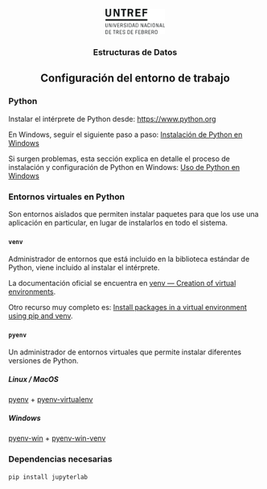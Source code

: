 <p style="text-align: center">
    <img src="./assets/images/untref-logo-negro.svg" style="height: 50px;" />
</p>

<h3 style="text-align: center">Estructuras de Datos</h3>

<h2 style="text-align: center">Configuración del entorno de trabajo</h3>

### Python

Instalar el intérprete de Python desde: <https://www.python.org>

En Windows, seguir el siguiente paso a paso: [Instalación de Python en Windows](https://docs.google.com/presentation/d/e/2PACX-1vQiVJDxx3hmVxbisIlkxYQstgI-SlN3bKamBId0GmNJ2g9m6d8UryGeQFZqt-WwZp0pPEatTR9nUMgD/pub)

Si surgen problemas, esta sección explica en detalle el proceso de instalación y configuración de Python en Windows: [Uso de Python en Windows](https://docs.python.org/es/3/using/windows.html)

### Entornos virtuales en Python

Son entornos aislados que permiten instalar paquetes para que los use una aplicación en particular, en lugar de instalarlos en todo el sistema.

#### `venv`

Administrador de entornos que está incluido en la biblioteca estándar de Python, viene incluido al instalar el intérprete.

La documentación oficial se encuentra en [venv — Creation of virtual environments](https://docs.python.org/es/3/library/venv.html).

Otro recurso muy completo es: [Install packages in a virtual environment using pip and venv](https://packaging.python.org/en/latest/guides/installing-using-pip-and-virtual-environments/).

#### `pyenv`

Un administrador de entornos virtuales que permite instalar diferentes versiones de Python.

##### Linux / MacOS

[pyenv](https://github.com/pyenv/pyenv) + [pyenv-virtualenv](https://github.com/pyenv/pyenv-virtualenv)

##### Windows

[pyenv-win](https://github.com/pyenv-win/pyenv-win) + [pyenv-win-venv](https://github.com/pyenv-win/pyenv-win-venv)

### Dependencias necesarias

```shell
pip install jupyterlab
```
